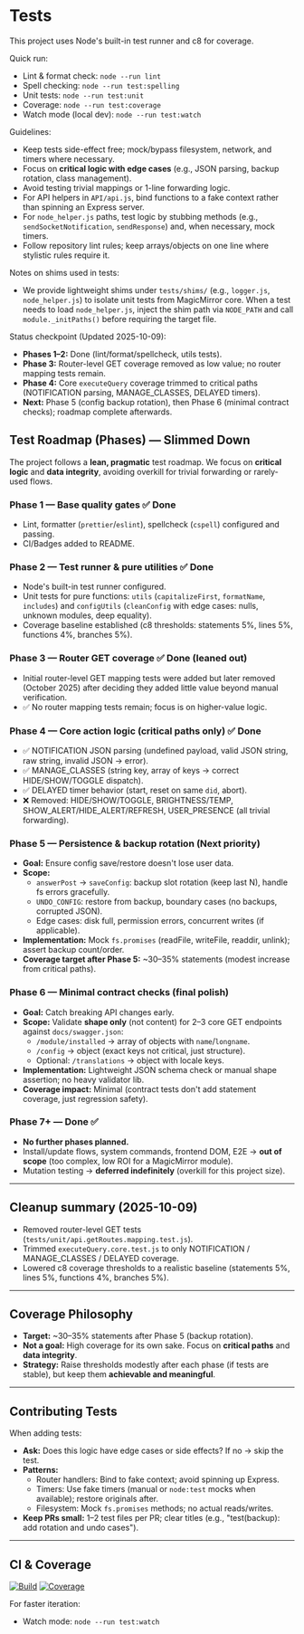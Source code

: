 # Tests

This project uses Node's built-in test runner and c8 for coverage.

Quick run:

- Lint & format check: `node --run lint`
- Spell checking: `node --run test:spelling`
- Unit tests: `node --run test:unit`
- Coverage: `node --run test:coverage`
- Watch mode (local dev): `node --run test:watch`

Guidelines:

- Keep tests side-effect free; mock/bypass filesystem, network, and timers where necessary.
- Focus on **critical logic with edge cases** (e.g., JSON parsing, backup rotation, class management).
- Avoid testing trivial mappings or 1-line forwarding logic.
- For API helpers in `API/api.js`, bind functions to a fake context rather than spinning an Express server.
- For `node_helper.js` paths, test logic by stubbing methods (e.g., `sendSocketNotification`, `sendResponse`) and, when necessary, mock timers.
- Follow repository lint rules; keep arrays/objects on one line where stylistic rules require it.

Notes on shims used in tests:

- We provide lightweight shims under `tests/shims/` (e.g., `logger.js`, `node_helper.js`) to isolate unit tests from MagicMirror core. When a test needs to load `node_helper.js`, inject the shim path via `NODE_PATH` and call `module._initPaths()` before requiring the target file.

Status checkpoint (Updated 2025-10-09):

- **Phases 1–2:** Done (lint/format/spellcheck, utils tests).
- **Phase 3:** Router-level GET coverage removed as low value; no router mapping tests remain.
- **Phase 4:** Core `executeQuery` coverage trimmed to critical paths (NOTIFICATION parsing, MANAGE_CLASSES, DELAYED timers).
- **Next:** Phase 5 (config backup rotation), then Phase 6 (minimal contract checks); roadmap complete afterwards.

## Test Roadmap (Phases) — Slimmed Down

The project follows a **lean, pragmatic** test roadmap. We focus on **critical logic** and **data integrity**, avoiding overkill for trivial forwarding or rarely-used flows.

### Phase 1 — Base quality gates ✅ Done

- Lint, formatter (`prettier`/`eslint`), spellcheck (`cspell`) configured and passing.
- CI/Badges added to README.

### Phase 2 — Test runner & pure utilities ✅ Done

- Node's built-in test runner configured.
- Unit tests for pure functions: `utils` (`capitalizeFirst`, `formatName`, `includes`) and `configUtils` (`cleanConfig` with edge cases: nulls, unknown modules, deep equality).
- Coverage baseline established (c8 thresholds: statements 5%, lines 5%, functions 4%, branches 5%).

### Phase 3 — Router GET coverage ✅ Done (leaned out)

- Initial router-level GET mapping tests were added but later removed (October 2025) after deciding they added little value beyond manual verification.
- ✅ No router mapping tests remain; focus is on higher-value logic.

### Phase 4 — Core action logic (critical paths only) ✅ Done

- ✅ NOTIFICATION JSON parsing (undefined payload, valid JSON string, raw string, invalid JSON → error).
- ✅ MANAGE_CLASSES (string key, array of keys → correct HIDE/SHOW/TOGGLE dispatch).
- ✅ DELAYED timer behavior (start, reset on same `did`, abort).
- ❌ Removed: HIDE/SHOW/TOGGLE, BRIGHTNESS/TEMP, SHOW_ALERT/HIDE_ALERT/REFRESH, USER_PRESENCE (all trivial forwarding).

### Phase 5 — Persistence & backup rotation (Next priority)

- **Goal:** Ensure config save/restore doesn't lose user data.
- **Scope:**
  - `answerPost` → `saveConfig`: backup slot rotation (keep last N), handle fs errors gracefully.
  - `UNDO_CONFIG`: restore from backup, boundary cases (no backups, corrupted JSON).
  - Edge cases: disk full, permission errors, concurrent writes (if applicable).
- **Implementation:** Mock `fs.promises` (readFile, writeFile, readdir, unlink); assert backup count/order.
- **Coverage target after Phase 5:** ~30–35% statements (modest increase from critical paths).

### Phase 6 — Minimal contract checks (final polish)

- **Goal:** Catch breaking API changes early.
- **Scope:** Validate **shape only** (not content) for 2–3 core GET endpoints against `docs/swagger.json`:
  - `/module/installed` → array of objects with `name`/`longname`.
  - `/config` → object (exact keys not critical, just structure).
  - Optional: `/translations` → object with locale keys.
- **Implementation:** Lightweight JSON schema check or manual shape assertion; no heavy validator lib.
- **Coverage impact:** Minimal (contract tests don't add statement coverage, just regression safety).

### Phase 7+ — Done ✅

- **No further phases planned.**
- Install/update flows, system commands, frontend DOM, E2E → **out of scope** (too complex, low ROI for a MagicMirror module).
- Mutation testing → **deferred indefinitely** (overkill for this project size).

---

## Cleanup summary (2025-10-09)

- Removed router-level GET tests (`tests/unit/api.getRoutes.mapping.test.js`).
- Trimmed `executeQuery.core.test.js` to only NOTIFICATION / MANAGE_CLASSES / DELAYED coverage.
- Lowered c8 coverage thresholds to a realistic baseline (statements 5%, lines 5%, functions 4%, branches 5%).

---

## Coverage Philosophy

- **Target:** ~30–35% statements after Phase 5 (backup rotation).
- **Not a goal:** High coverage for its own sake. Focus on **critical paths** and **data integrity**.
- **Strategy:** Raise thresholds modestly after each phase (if tests are stable), but keep them **achievable and meaningful**.

---

## Contributing Tests

When adding tests:

- **Ask:** Does this logic have edge cases or side effects? If no → skip the test.
- **Patterns:**
  - Router handlers: Bind to fake context; avoid spinning up Express.
  - Timers: Use fake timers (manual or `node:test` mocks when available); restore originals after.
  - Filesystem: Mock `fs.promises` methods; no actual reads/writes.
- **Keep PRs small:** 1–2 test files per PR; clear titles (e.g., "test(backup): add rotation and undo cases").

---

## CI & Coverage

[![Build](https://img.shields.io/github/actions/workflow/status/KristjanESPERANTO/MMM-Remote-Control/automated-tests.yaml?branch=master)](../../actions)
[![Coverage](https://img.shields.io/badge/coverage-tests%2FREADME-blue)](./README.md)

For faster iteration:

- Watch mode: `node --run test:watch`

